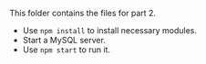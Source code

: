 This folder contains the files for part 2.

- Use `npm install` to install necessary modules.
- Start a MySQL server.
- Use `npm start` to run it.
